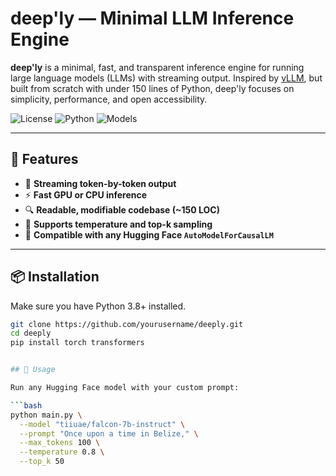# deep'ly — Minimal LLM Inference Engine

**deep'ly** is a minimal, fast, and transparent inference engine for running large language models (LLMs) with streaming output. Inspired by [vLLM](https://github.com/vllm-project/vllm), but built from scratch with under 150 lines of Python, deep'ly focuses on simplicity, performance, and open accessibility.

![License](https://img.shields.io/github/license/yourusername/deeply)
![Python](https://img.shields.io/badge/python-3.8+-blue.svg)
![Models](https://img.shields.io/badge/models-HuggingFace-green)

---

## 🚀 Features

- 🔁 **Streaming token-by-token output**
- ⚡ **Fast GPU or CPU inference**
- 🔍 **Readable, modifiable codebase (~150 LOC)**
- 🔢 **Supports temperature and top-k sampling**
- 🧩 **Compatible with any Hugging Face `AutoModelForCausalLM`**

---

## 📦 Installation

Make sure you have Python 3.8+ installed.

```bash
git clone https://github.com/yourusername/deeply.git
cd deeply
pip install torch transformers


## 🧠 Usage

Run any Hugging Face model with your custom prompt:

```bash
python main.py \
  --model "tiiuae/falcon-7b-instruct" \
  --prompt "Once upon a time in Belize," \
  --max_tokens 100 \
  --temperature 0.8 \
  --top_k 50
